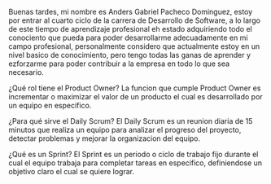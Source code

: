 Buenas tardes, mi nombre es Anders Gabriel Pacheco Dominguez, estoy por entrar al cuarto ciclo de la carrera de Desarrollo de Software, a lo largo de este tiempo de aprendizaje profesional eh estado adquiriendo todo el conociento que pueda para poder desarrollarme adecuadamente en mi campo profesional, personalmente considero que actualmente estoy en un nivel basico de conocimiento, pero tengo todas las ganas de aprender y ezforzarme para poder contribuir a la empresa en todo lo que sea necesario.

¿Qué rol tiene el Product Owner?
La funcion que cumple Product Owner es incrementar o maximizar el valor de un producto el cual es desarrollado por un equipo en especifico.

¿Para qué sirve el Daily Scrum?
El Daily Scrum es un reunion diaria de 15 minutos que realiza un equipo para analizar el progreso del proyecto, detectar problemas y mejorar la organizacion del equipo.

¿Qué es un Sprint?
El Sprint es un periodo o ciclo de trabajo fijo durante el cual el equipo trabaja para completar tareas en especifico, definiendose un objetivo claro el cual se quiere lograr.
